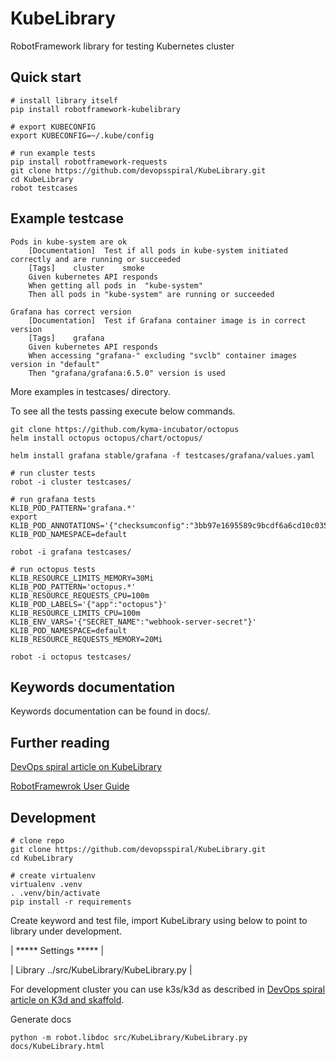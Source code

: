 # KubeLibrary

RobotFramework library for testing Kubernetes cluster

## Quick start

```
# install library itself
pip install robotframework-kubelibrary

# export KUBECONFIG
export KUBECONFIG=~/.kube/config

# run example tests
pip install robotframework-requests
git clone https://github.com/devopsspiral/KubeLibrary.git
cd KubeLibrary
robot testcases
```

## Example testcase

```
Pods in kube-system are ok
    [Documentation]  Test if all pods in kube-system initiated correctly and are running or succeeded
    [Tags]    cluster    smoke
    Given kubernetes API responds
    When getting all pods in  "kube-system"
    Then all pods in "kube-system" are running or succeeded

Grafana has correct version
    [Documentation]  Test if Grafana container image is in correct version
    [Tags]    grafana
    Given kubernetes API responds
    When accessing "grafana-" excluding "svclb" container images version in "default"
    Then "grafana/grafana:6.5.0" version is used

```

More examples in testcases/ directory.

To see all the tests passing execute below commands.

```
git clone https://github.com/kyma-incubator/octopus
helm install octopus octopus/chart/octopus/

helm install grafana stable/grafana -f testcases/grafana/values.yaml

# run cluster tests
robot -i cluster testcases/

# run grafana tests
KLIB_POD_PATTERN='grafana.*'
export KLIB_POD_ANNOTATIONS='{"checksumconfig":"3bb97e1695589c9bcdf6a6cd10c03517286ab7697626e6f02dd6fb2bc4a27796"}'
KLIB_POD_NAMESPACE=default

robot -i grafana testcases/

# run octopus tests
KLIB_RESOURCE_LIMITS_MEMORY=30Mi
KLIB_POD_PATTERN='octopus.*'
KLIB_RESOURCE_REQUESTS_CPU=100m
KLIB_POD_LABELS='{"app":"octopus"}'
KLIB_RESOURCE_LIMITS_CPU=100m
KLIB_ENV_VARS='{"SECRET_NAME":"webhook-server-secret"}'
KLIB_POD_NAMESPACE=default
KLIB_RESOURCE_REQUESTS_MEMORY=20Mi

robot -i octopus testcases/
```

## Keywords documentation

Keywords documentation can be found in docs/.

## Further reading

[DevOps spiral article on KubeLibrary](https://devopsspiral.com/articles/k8s/robotframework-kubelibrary/)

[RobotFramewrok User Guide](https://robotframework.org/robotframework/latest/RobotFrameworkUserGuide.html)

## Development

```
# clone repo
git clone https://github.com/devopsspiral/KubeLibrary.git
cd KubeLibrary

# create virtualenv
virtualenv .venv
. .venv/bin/activate
pip install -r requirements
```

Create keyword and test file, import KubeLibrary using below to point to library under development.

| ***** Settings ***** |

| Library    ../src/KubeLibrary/KubeLibrary.py |

For development cluster you can use k3s/k3d as described in [DevOps spiral article on K3d and skaffold](https://devopsspiral.com/articles/k8s/k3d-skaffold/).

Generate docs

```
python -m robot.libdoc src/KubeLibrary/KubeLibrary.py docs/KubeLibrary.html
```